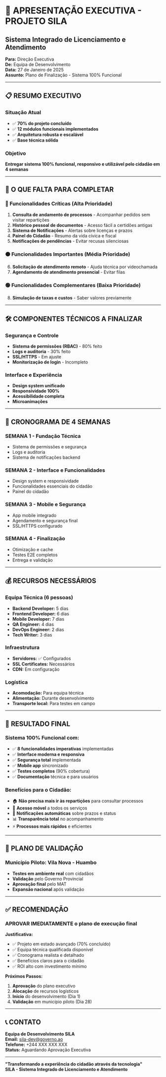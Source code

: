# 🎯 APRESENTAÇÃO EXECUTIVA - PROJETO SILA
## Sistema Integrado de Licenciamento e Atendimento

**Para:** Direção Executiva  
**De:** Equipa de Desenvolvimento  
**Data:** 27 de Janeiro de 2025  
**Assunto:** Plano de Finalização - Sistema 100% Funcional  

---

## 📋 RESUMO EXECUTIVO

### Situação Atual
- ✅ **70% do projeto concluído**
- ✅ **12 módulos funcionais implementados**
- ✅ **Arquitetura robusta e escalável**
- ✅ **Base técnica sólida**

### Objetivo
**Entregar sistema 100% funcional, responsivo e utilizável pelo cidadão em 4 semanas**

---

## 🎯 O QUE FALTA PARA COMPLETAR

### 🔴 Funcionalidades Críticas (Alta Prioridade)
1. **Consulta de andamento de processos** - Acompanhar pedidos sem visitar repartições
2. **Histórico pessoal de documentos** - Acesso fácil a certidões antigas
3. **Sistema de Notificações** - Alertas sobre licenças e prazos
4. **Painel do Cidadão** - Resumo da vida cívica e fiscal
5. **Notificações de pendências** - Evitar recusas silenciosas

### 🟠 Funcionalidades Importantes (Média Prioridade)
6. **Solicitação de atendimento remoto** - Ajuda técnica por videochamada
7. **Agendamento de atendimento presencial** - Evitar filas

### 🟢 Funcionalidades Complementares (Baixa Prioridade)
8. **Simulação de taxas e custos** - Saber valores previamente

---

## 🛠️ COMPONENTES TÉCNICOS A FINALIZAR

### Segurança e Controle
- **Sistema de permissões (RBAC)** - 80% feito
- **Logs e auditoria** - 30% feito
- **SSL/HTTPS** - Em ajuste
- **Monitorização de login** - Incompleto

### Interface e Experiência
- **Design system unificado**
- **Responsividade 100%**
- **Acessibilidade completa**
- **Microanimações**

---

## 📅 CRONOGRAMA DE 4 SEMANAS

### **SEMANA 1** - Fundação Técnica
- Sistema de permissões e segurança
- Logs e auditoria
- Sistema de notificações backend

### **SEMANA 2** - Interface e Funcionalidades
- Design system e responsividade
- Funcionalidades essenciais do cidadão
- Painel do cidadão

### **SEMANA 3** - Mobile e Segurança
- App mobile integrado
- Agendamento e segurança final
- SSL/HTTPS configurado

### **SEMANA 4** - Finalização
- Otimização e cache
- Testes E2E completos
- Entrega e validação

---

## 💰 RECURSOS NECESSÁRIOS

### Equipa Técnica (6 pessoas)
- **Backend Developer:** 5 dias
- **Frontend Developer:** 6 dias
- **Mobile Developer:** 7 dias
- **QA Engineer:** 4 dias
- **DevOps Engineer:** 2 dias
- **Tech Writer:** 3 dias

### Infraestrutura
- **Servidores:** ✅ Configurados
- **SSL Certificates:** Necessários
- **CDN:** Em configuração

### Logística
- **Acomodação:** Para equipa técnica
- **Alimentação:** Durante desenvolvimento
- **Transporte local:** Para testes em campo

---

## 🎯 RESULTADO FINAL

### Sistema 100% Funcional com:
- ✅ **8 funcionalidades imperativas** implementadas
- ✅ **Interface moderna e responsiva**
- ✅ **Segurança total** implementada
- ✅ **Mobile app** sincronizado
- ✅ **Testes completos** (90% cobertura)
- ✅ **Documentação** técnica e para usuários

### Benefícios para o Cidadão:
- 🏠 **Não precisa mais ir às repartições** para consultar processos
- 📱 **Acesso móvel** a todos os serviços
- 🔔 **Notificações automáticas** sobre prazos e status
- 📊 **Transparência total** no acompanhamento
- ⚡ **Processos mais rápidos** e eficientes

---

## 🚀 PLANO DE VALIDAÇÃO

### Município Piloto: Vila Nova - Huambo
- **Testes em ambiente real** com cidadãos
- **Validação** pelo Governo Provincial
- **Aprovação final** pelo MAT
- **Expansão nacional** após validação

---

## ✅ RECOMENDAÇÃO

### **APROVAR IMEDIATAMENTE** o plano de execução final

**Justificativa:**
- ✅ Projeto em estado avançado (70% concluído)
- ✅ Equipa técnica qualificada disponível
- ✅ Cronograma realista e detalhado
- ✅ Benefícios claros para o cidadão
- ✅ ROI alto com investimento mínimo

**Próximos Passos:**
1. **Aprovação** do plano executivo
2. **Alocação** de recursos logísticos
3. **Início** do desenvolvimento (Dia 1)
4. **Validação** em município piloto (Dia 28)

---

## 📞 CONTATO

**Equipa de Desenvolvimento SILA**  
**Email:** sila-dev@governo.ao  
**Telefone:** +244 XXX XXX XXX  
**Status:** Aguardando Aprovação Executiva  

---

**"Transformando a experiência do cidadão através da tecnologia"**  
**SILA - Sistema Integrado de Licenciamento e Atendimento** 
